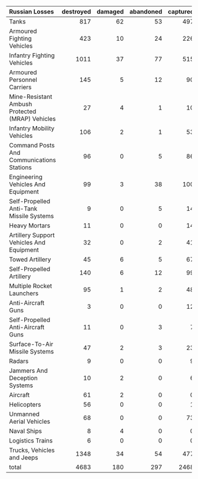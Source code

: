 | Russian Losses                                   |   destroyed |   damaged |   abandoned |   captured |   total |
|:-------------------------------------------------|------------:|----------:|------------:|-----------:|--------:|
| Tanks                                            |         817 |        62 |          53 |        497 |    1429 |
| Armoured Fighting Vehicles                       |         423 |        10 |          24 |        226 |     683 |
| Infantry Fighting Vehicles                       |        1011 |        37 |          77 |        515 |    1640 |
| Armoured Personnel Carriers                      |         145 |         5 |          12 |         90 |     252 |
| Mine-Resistant Ambush Protected  (MRAP) Vehicles |          27 |         4 |           1 |         10 |      42 |
| Infantry Mobility Vehicles                       |         106 |         2 |           1 |         53 |     162 |
| Command Posts And Communications Stations        |          96 |         0 |           5 |         86 |     187 |
| Engineering Vehicles And Equipment               |          99 |         3 |          38 |        100 |     240 |
| Self-Propelled Anti-Tank Missile Systems         |           9 |         0 |           5 |         14 |      28 |
| Heavy Mortars                                    |          11 |         0 |           0 |         14 |      25 |
| Artillery Support Vehicles And Equipment         |          32 |         0 |           2 |         41 |      75 |
| Towed Artillery                                  |          45 |         6 |           5 |         67 |     123 |
| Self-Propelled Artillery                         |         140 |         6 |          12 |         99 |     257 |
| Multiple Rocket Launchers                        |          95 |         1 |           2 |         48 |     146 |
| Anti-Aircraft Guns                               |           3 |         0 |           0 |         12 |      15 |
| Self-Propelled Anti-Aircraft Guns                |          11 |         0 |           3 |          7 |      21 |
| Surface-To-Air Missile Systems                   |          47 |         2 |           3 |         23 |      75 |
| Radars                                           |           9 |         0 |           0 |          9 |      18 |
| Jammers And Deception Systems                    |          10 |         2 |           0 |          6 |      18 |
| Aircraft                                         |          61 |         2 |           0 |          0 |      63 |
| Helicopters                                      |          56 |         0 |           0 |          1 |      57 |
| Unmanned Aerial Vehicles                         |          68 |         0 |           0 |         73 |     141 |
| Naval Ships                                      |           8 |         4 |           0 |          0 |      12 |
| Logistics Trains                                 |           6 |         0 |           0 |          0 |       6 |
| Trucks, Vehicles and Jeeps                       |        1348 |        34 |          54 |        477 |    1913 |
| total                                            |        4683 |       180 |         297 |       2468 |    7628 |